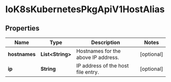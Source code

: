 
# IoK8sKubernetesPkgApiV1HostAlias

## Properties
Name | Type | Description | Notes
------------ | ------------- | ------------- | -------------
**hostnames** | **List&lt;String&gt;** | Hostnames for the above IP address. |  [optional]
**ip** | **String** | IP address of the host file entry. |  [optional]



